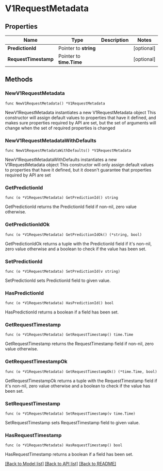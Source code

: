 # V1RequestMetadata

## Properties

Name | Type | Description | Notes
------------ | ------------- | ------------- | -------------
**PredictionId** | Pointer to **string** |  | [optional] 
**RequestTimestamp** | Pointer to **time.Time** |  | [optional] 

## Methods

### NewV1RequestMetadata

`func NewV1RequestMetadata() *V1RequestMetadata`

NewV1RequestMetadata instantiates a new V1RequestMetadata object
This constructor will assign default values to properties that have it defined,
and makes sure properties required by API are set, but the set of arguments
will change when the set of required properties is changed

### NewV1RequestMetadataWithDefaults

`func NewV1RequestMetadataWithDefaults() *V1RequestMetadata`

NewV1RequestMetadataWithDefaults instantiates a new V1RequestMetadata object
This constructor will only assign default values to properties that have it defined,
but it doesn't guarantee that properties required by API are set

### GetPredictionId

`func (o *V1RequestMetadata) GetPredictionId() string`

GetPredictionId returns the PredictionId field if non-nil, zero value otherwise.

### GetPredictionIdOk

`func (o *V1RequestMetadata) GetPredictionIdOk() (*string, bool)`

GetPredictionIdOk returns a tuple with the PredictionId field if it's non-nil, zero value otherwise
and a boolean to check if the value has been set.

### SetPredictionId

`func (o *V1RequestMetadata) SetPredictionId(v string)`

SetPredictionId sets PredictionId field to given value.

### HasPredictionId

`func (o *V1RequestMetadata) HasPredictionId() bool`

HasPredictionId returns a boolean if a field has been set.

### GetRequestTimestamp

`func (o *V1RequestMetadata) GetRequestTimestamp() time.Time`

GetRequestTimestamp returns the RequestTimestamp field if non-nil, zero value otherwise.

### GetRequestTimestampOk

`func (o *V1RequestMetadata) GetRequestTimestampOk() (*time.Time, bool)`

GetRequestTimestampOk returns a tuple with the RequestTimestamp field if it's non-nil, zero value otherwise
and a boolean to check if the value has been set.

### SetRequestTimestamp

`func (o *V1RequestMetadata) SetRequestTimestamp(v time.Time)`

SetRequestTimestamp sets RequestTimestamp field to given value.

### HasRequestTimestamp

`func (o *V1RequestMetadata) HasRequestTimestamp() bool`

HasRequestTimestamp returns a boolean if a field has been set.


[[Back to Model list]](../README.md#documentation-for-models) [[Back to API list]](../README.md#documentation-for-api-endpoints) [[Back to README]](../README.md)


